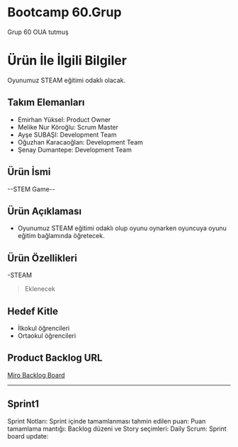  
# **Bootcamp 60.Grup**

Grup 60 OUA tutmuş

# Ürün İle İlgili Bilgiler
 Oyunumuz STEAM  eğitimi odaklı olacak.

## Takım Elemanları

- Emirhan Yüksel: Product Owner
- Melike Nur Köroğlu: Scrum Master
- Ayşe SUBAŞI: Development Team
- Oğuzhan Karacaoğlan: Development Team
- Şenay Dumantepe: Development Team 

## Ürün İsmi

--STEM Game--

## Ürün Açıklaması

- Oyunumuz STEAM eğitimi odaklı olup oyunu oynarken oyuncuya oyunu eğitim bağlamında öğretecek.

## Ürün Özellikleri

-STEAM
>Eklenecek

## Hedef Kitle

- İlkokul öğrencileri
- Ortaokul öğrencileri

## Product Backlog URL

[Miro Backlog Board](https://miro.com/app/board/uXjVO5l1S8o=/?share_link_id=436440516610)

---
## Sprint1
Sprint Notları:
Sprint içinde tamamlanması tahmin edilen puan:
Puan tamamlama mantığı: 
Backlog düzeni ve Story seçimleri: 
Daily Scrum:
Sprint board update: 
